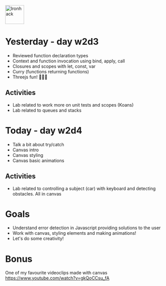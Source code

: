 <img src="https://raw.githubusercontent.com/webmad1019-1/w1d3-advanced-selectors-positioning-full-layout/master/img/ironhack.svg?sanitize=true" alt="Ironhack" width="60"/>

# Yesterday - day w2d3

* Reviewed function declaration types
* Context and function invocation using bind, apply, call
* Closures and scopes with let, const, var
* Curry (functions returning functions)
* Threejs fun! 🚀💪🏼

## Activities 
* Lab related to work more on unit tests and scopes (Koans)
* Lab related to queues and stacks

# Today - day w2d4

* Talk a bit about try/catch
* Canvas intro
* Canvas styling
* Canvas basic animations

## Activities 
* Lab related to controlling a subject (car) with keyboard and detecting obstacles. All in canvas

# Goals

* Understand error detection in Javascript providing solutions to the user
* Work with canvas, styling elements and making animations!
* Let's do some creativity!

# Bonus

One of my favourite videoclips made with canvas
https://www.youtube.com/watch?v=gkQoCCsu_fA